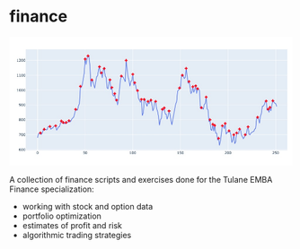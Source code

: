 # finance

![Finance Plot](https://raw.githubusercontent.com/eliabrodsky/finance/main/Peak%20Picking%20Finance%20Stock%20Data%20-%20Elia%20Brodsky.jpg?raw=true)

A collection of finance scripts and exercises done for the Tulane EMBA Finance specialization:

- working with stock and option data
- portfolio optimization
- estimates of profit and risk
- algorithmic trading strategies
